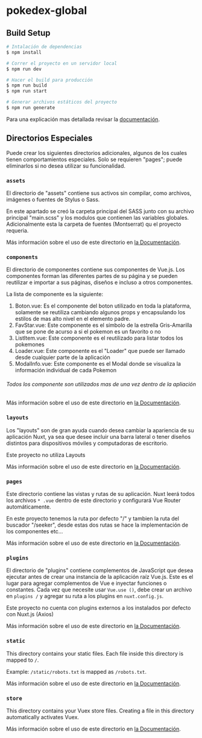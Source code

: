 # pokedex-global

## Build Setup

```bash
# Intalación de dependencias
$ npm install

# Correr el proyecto en un servidor local
$ npm run dev

# Hacer el build para producción
$ npm run build
$ npm run start

# Generar archivos estáticos del proyecto
$ npm run generate
```

Para una explicación mas detallada revisar la [documentación](https://nuxtjs.org).

## Directorios Especiales

Puede crear los siguientes directorios adicionales, algunos de los cuales tienen comportamientos especiales. Solo se requieren "pages"; puede eliminarlos si no desea utilizar su funcionalidad.

### `assets`

El directorio de "assets" contiene sus activos sin compilar, como archivos, imágenes o fuentes de Stylus o Sass.

En este apartado se creó la carpeta principal del SASS junto con su archivo principal "main.scss" y los modulos que contienen las  variables globales. Adicionalmente esta la carpeta de fuentes (Montserrat) qu el proyecto requeria.

Más información sobre el uso de este directorio en [la Documentación](https://nuxtjs.org/docs/2.x/directory-structure/assets).

### `components`

El directorio de componentes contiene sus componentes de Vue.js. Los componentes forman las diferentes partes de su página y se pueden reutilizar e importar a sus páginas, diseños e incluso a otros componentes.

La lista de componente es la siguiente:
1. Boton.vue: Es el componente del boton utilizado en toda la plataforma, solamente se reutiliza cambiando algunos props y encapsulando los estilos de mas alto nivel en el elemento padre.
2. FavStar.vue: Este componente es el símbolo de la estrella Gris-Amarilla que se pone de acurso a si el pokemon es un favorito o no
3. ListItem.vue: Este componente es el reutilizado para listar todos los pokemones
4. Loader.vue: Este componente es el "Loader" que puede ser llamado desde cualquier parte de la aplicación 
5. ModalInfo.vue: Este componente es el Modal donde se visualiza la información individual de cada Pokemon

###### Todos los componente son utilizados mas de una vez dentro de la apliación

Más información sobre el uso de este directorio en [la Documentación](https://nuxtjs.org/docs/2.x/directory-structure/components).

### `layouts`

Los "layouts" son de gran ayuda cuando desea cambiar la apariencia de su aplicación Nuxt, ya sea que desee incluir una barra lateral o tener diseños distintos para dispositivos móviles y computadoras de escritorio.

Este proyecto no utiliza Layouts

Más información sobre el uso de este directorio en [la Documentación](https://nuxtjs.org/docs/2.x/directory-structure/layouts).


### `pages`

Este directorio contiene las vistas y rutas de su aplicación. Nuxt leerá todos los archivos `* .vue` dentro de este directorio y configurará Vue Router automáticamente.

En este proyecto tenemos la ruta por defecto "/" y tambien la ruta del buscador "/seeker", desde estas dos rutas se hace la implementación de los componentes etc...

Más información sobre el uso de este directorio en [la Documentación](https://nuxtjs.org/docs/2.x/get-started/routing).

### `plugins`

El directorio de "plugins" contiene complementos de JavaScript que desea ejecutar antes de crear una instancia de la aplicación raíz Vue.js. Este es el lugar para agregar complementos de Vue e inyectar funciones o constantes. Cada vez que necesite usar `Vue.use ()`, debe crear un archivo en `plugins /` y agregar su ruta a los plugins en `nuxt.config.js`.

Este proyecto no cuenta con plugins externos a los instalados por defecto con Nuxt.js (Axios)

Más información sobre el uso de este directorio en [la Documentación](https://nuxtjs.org/docs/2.x/directory-structure/plugins).

### `static`

This directory contains your static files. Each file inside this directory is mapped to `/`.

Example: `/static/robots.txt` is mapped as `/robots.txt`.

Más información sobre el uso de este directorio en [la Documentación](https://nuxtjs.org/docs/2.x/directory-structure/static).

### `store`

This directory contains your Vuex store files. Creating a file in this directory automatically activates Vuex.

Más información sobre el uso de este directorio en [la Documentación](https://nuxtjs.org/docs/2.x/directory-structure/store).
